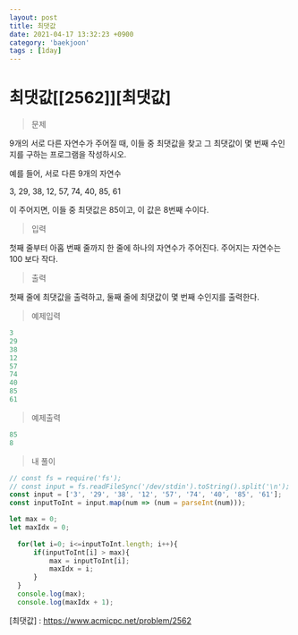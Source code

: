 ```yaml
---
layout: post
title: 최댓값
date: 2021-04-17 13:32:23 +0900
category: 'baekjoon'
tags : [1day]
---
```

# 최댓값[[2562]][최댓값]
>문제

9개의 서로 다른 자연수가 주어질 때, 이들 중 최댓값을 찾고 그 최댓값이 몇 번째 수인지를 구하는 프로그램을 작성하시오.

예를 들어, 서로 다른 9개의 자연수

3, 29, 38, 12, 57, 74, 40, 85, 61

이 주어지면, 이들 중 최댓값은 85이고, 이 값은 8번째 수이다.

>입력

첫째 줄부터 아홉 번째 줄까지 한 줄에 하나의 자연수가 주어진다. 주어지는 자연수는 100 보다 작다.

>출력

첫째 줄에 최댓값을 출력하고, 둘째 줄에 최댓값이 몇 번째 수인지를 출력한다.

>예제입력

```cpp
3
29
38
12
57
74
40
85
61
```
>예제출력

```cpp
85
8
```

>내 풀이

```javascript
// const fs = require('fs');
// const input = fs.readFileSync('/dev/stdin').toString().split('\n');
const input = ['3', '29', '38', '12', '57', '74', '40', '85', '61'];
const inputToInt = input.map(num => (num = parseInt(num)));

let max = 0;
let maxIdx = 0;
  
  for(let i=0; i<=inputToInt.length; i++){
      if(inputToInt[i] > max){
          max = inputToInt[i];
          maxIdx = i;
      }
  }
  console.log(max);
  console.log(maxIdx + 1);
```

[최댓값] : https://www.acmicpc.net/problem/2562